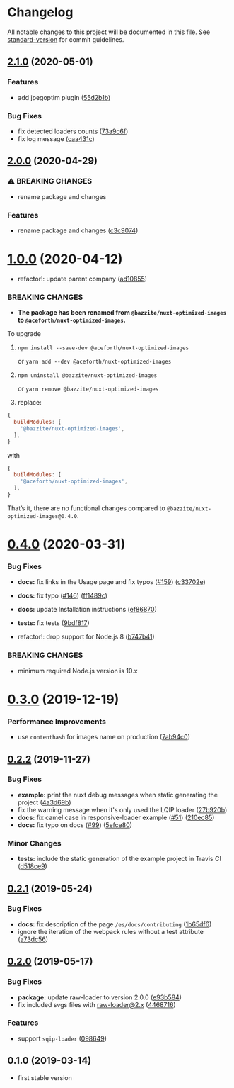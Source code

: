 # Changelog

All notable changes to this project will be documented in this file. See [standard-version](https://github.com/conventional-changelog/standard-version) for commit guidelines.

## [2.1.0](https://github.com/mole-inc/nuxt-optimized-images/compare/v2.0.0...v2.1.0) (2020-05-01)


### Features

* add jpegoptim plugin ([55d2b1b](https://github.com/mole-inc/nuxt-optimized-images/commit/55d2b1b0e1325e041e2447d549fc7da0a624dc6a))


### Bug Fixes

* fix detected loaders counts ([73a9c6f](https://github.com/mole-inc/nuxt-optimized-images/commit/73a9c6f7ff8733a1d1c648de98644209e1eb6f25))
* fix log message ([caa431c](https://github.com/mole-inc/nuxt-optimized-images/commit/caa431c7de13f40c4d980872e4e92b882a5148a7))

## [2.0.0](https://github.com/mole-inc/nuxt-optimized-images/compare/v1.0.0...v2.0.0) (2020-04-29)


### ⚠ BREAKING CHANGES

* rename package and changes

### Features

* rename package and changes ([c3c9074](https://github.com/mole-inc/nuxt-optimized-images/commit/c3c90741df255a80578c6997c64a2b46495a820c))

# [1.0.0](https://github.com/aceforth/nuxt-optimized-images/compare/v0.4.0...v1.0.0) (2020-04-12)


* refactor!: update parent company ([ad10855](https://github.com/aceforth/nuxt-optimized-images/commit/ad108557cb6880a9a28760750feb8ec51a80ccd5))


### BREAKING CHANGES

* **The package has been renamed from `@bazzite/nuxt-optimized-images` to `@aceforth/nuxt-optimized-images`.**



To upgrade

1. `npm install --save-dev @aceforth/nuxt-optimized-images` 

   or `yarn add --dev @aceforth/nuxt-optimized-images`

2. `npm uninstall @bazzite/nuxt-optimized-images` 

   or `yarn remove @bazzite/nuxt-optimized-images`

3. replace:

```js
{
  buildModules: [
    '@bazzite/nuxt-optimized-images',
  ],
}
```

with

```js
{
  buildModules: [
    '@aceforth/nuxt-optimized-images',
  ],
}
```


That’s it, there are no functional changes compared to `@bazzite/nuxt-optimized-images@0.4.0`.



# [0.4.0](https://github.com/aceforth/nuxt-optimized-images/compare/v0.3.0...v0.4.0) (2020-03-31)


### Bug Fixes

* **docs:** fix links in the Usage page and fix typos ([#159](https://github.com/aceforth/nuxt-optimized-images/issues/159)) ([c33702e](https://github.com/aceforth/nuxt-optimized-images/commit/c33702eed4b6cf53627089317a31043fca3d23aa))
* **docs:** fix typo ([#146](https://github.com/aceforth/nuxt-optimized-images/issues/146)) ([ff1489c](https://github.com/aceforth/nuxt-optimized-images/commit/ff1489cc3f18614624e845a7c81c0ff4bc7e0c5d))
* **docs:** update Installation instructions ([ef86870](https://github.com/aceforth/nuxt-optimized-images/commit/ef8687063565d58df362309867ee82ea30be9b33))
* **tests:** fix tests ([9bdf817](https://github.com/aceforth/nuxt-optimized-images/commit/9bdf8175406ac03cb08c570e5a9f82d0efe28b91))


* refactor!: drop support for Node.js 8 ([b747b41](https://github.com/aceforth/nuxt-optimized-images/commit/b747b41d2374b201097883b79a1d3eb074115087))


### BREAKING CHANGES

* minimum required Node.js version is 10.x



# [0.3.0](https://github.com/aceforth/nuxt-optimized-images/compare/v0.2.2...v0.3.0) (2019-12-19)


### Performance Improvements

* use `contenthash` for images name on production ([7ab94c0](https://github.com/aceforth/nuxt-optimized-images/commit/7ab94c06c1d0a092a9c93bcfc4481728017029c3))



## [0.2.2](https://github.com/aceforth/nuxt-optimized-images/compare/v0.2.1...v0.2.2) (2019-11-27)


### Bug Fixes

* **example:** print the nuxt debug messages when static generating the project ([4a3d69b](https://github.com/aceforth/nuxt-optimized-images/commit/4a3d69b34a4e4f24d3b979d24ca774730d75b3a3))
* fix the warning message when it's only used the LQIP loader ([27b920b](https://github.com/aceforth/nuxt-optimized-images/commit/27b920b44feac40560325326a7ea110ec3f627cd))
* **docs:** fix camel case in responsive-loader example ([#51](https://github.com/aceforth/nuxt-optimized-images/issues/51)) ([210ec85](https://github.com/aceforth/nuxt-optimized-images/commit/210ec85e248cfddc6834bf5c178b834d30201947))
* **docs:** fix typo on docs ([#99](https://github.com/aceforth/nuxt-optimized-images/issues/99)) ([5efce80](https://github.com/aceforth/nuxt-optimized-images/commit/5efce8082e93fc3ec34d429b0a6dea65cde9c244))


### Minor Changes

* **tests:** include the static generation of the example project in Travis CI ([d518ce9](https://github.com/aceforth/nuxt-optimized-images/commit/d518ce94a8317d73627cca3f571b4a8ee04e8c29))



## [0.2.1](https://github.com/aceforth/nuxt-optimized-images/compare/v0.2.0...v0.2.1) (2019-05-24)


### Bug Fixes

* **docs:** fix description of the page `/es/docs/contributing` ([1b65df6](https://github.com/aceforth/nuxt-optimized-images/commit/1b65df6))
* ignore the iteration of the webpack rules without a test attribute ([a73dc56](https://github.com/aceforth/nuxt-optimized-images/commit/a73dc56))



## [0.2.0](https://github.com/aceforth/nuxt-optimized-images/compare/v0.1.0...v0.2.0) (2019-05-17)


### Bug Fixes

* **package:** update raw-loader to version 2.0.0 ([e93b584](https://github.com/aceforth/nuxt-optimized-images/commit/e93b584))
* fix included svgs files with raw-loader@2.x ([4468716](https://github.com/aceforth/nuxt-optimized-images/commit/4468716))


### Features

* support `sqip-loader` ([098649](https://github.com/aceforth/nuxt-optimized-images/commit/098649))


## 0.1.0 (2019-03-14)

* first stable version
